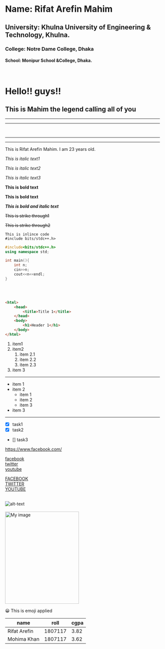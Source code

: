 <!--Markdown tutorial-->

<!--This is Header-->
# Name: Rifat Arefin Mahim
## University: Khulna University of Engineering & Technology, Khulna.
### College: Notre Dame College, Dhaka
#### School: Monipur School &College, Dhaka.
<br>
<!--Headers can be written in HTML formats-->
<h1> Hello!! guys!!</h1>
<h2> This is Mahim the legend calling all of you </h2>
<hr>
<hr><br>
<!--Heading using markdown-->

---
---

<p>This is Rifat Arefin Mahim. I am 23 years old.</p>
<i>This is italic text1</i>

_This is italic text2_

*This is italic text3*

__This is bold text__

**This is bold text**

***This is bold and italic text***

~~This is strike through1~~

<del>This is strike through2</del>

`This is inlince code`<br>
`#include bits/stdc++.h>`

```c++
#include<bits/stdc++.h>
using namespace std;

int main(){
    int n;
    cin>>n;
    cout<<n<<endl;
}

```
<br>
<br>

```html
<html>
    <head>
        <title>Title 1</title>
    </head>
    <body>
        <h1>Header 1</h1>
    </body>
</html>
```

1. item1
2. item2
    1. item 2.1
    2. item 2.2
    3. item 2.3
3. item 3
<hr>

- item 1
- item 2
    - item 1
    - item 2
    - item 3
- item 3
<hr>

- [x] task1
- [x] task2
- [] task3

https://www.facebook.com/

[facebook](https://www.facebook.com/)<br>
[twitter](https://twitter.com/home?lang=en)<br>
[youtube](https://www.youtube.com/)

[face]: https://www.facebook.com/
[you]: https://www.youtube.com/
[twit]: https://twitter.com/home?lang=en

[FACEBOOK][face]<br>
[TWITTER][twit]<br>
[YOUTUBE][you]<br>
<br>
<!--image-->
![alt-text](./Images/image.jpg)
<br><br>
<img src="./Images/image.jpg" 
alt = "My image" width="240" height="300" title="Rifat Boss">

😀 This is emoji applied 

|name|roll|cgpa|
|----|----|----|
|Rifat Arefin|1807117|3.82|
|Mohima Khan|1807117|3.62|



